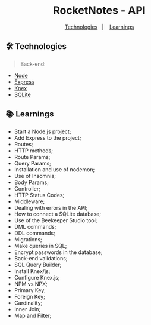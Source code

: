 
<h1 align="center"> RocketNotes - API </h1>


<p align="center">
  <a href="#-technologies">Technologies</a>&nbsp;&nbsp;&nbsp;|&nbsp;&nbsp;&nbsp;
  <a href="#-learnings">Learnings</a>
</p>


## 🛠 Technologies

> Back-end: 
- [Node](https://nodejs.org/en/)
- [Express](https://www.npmjs.com/package/express)
- [Knex](http://knexjs.org/)
- [SQLite](https://www.sqlite.org/index.html)


## 📚 Learnings

- Start a Node.js project;
- Add Express to the project;
- Routes;
- HTTP methods;
- Route Params;
- Query Params;
- Installation and use of nodemon;
- Use of Insomnia;
- Body Params;
- Controller;
- HTTP Status Codes;
- Middleware;
- Dealing with errors in the API;
- How to connect a SQLite database;
- Use of the Beekeeper Studio tool;
- DML commands;
- DDL commands;
- Migrations;
- Make queries in SQL;
- Encrypt passwords in the database;
- Back-end validations;
- SQL Query Builder;
- Install Knex/js;
- Configure Knex.js;
- NPM vs NPX;
- Primary Key;
- Foreign Key;
- Cardinality;
- Inner Join;
- Map and Filter;

<br clear="left"/>
